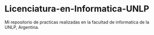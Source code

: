 # Licenciatura-en-Informatica-UNLP
Mi repositorio de practicas realizadas en la facultad de informatica de la UNLP, Argentina.

